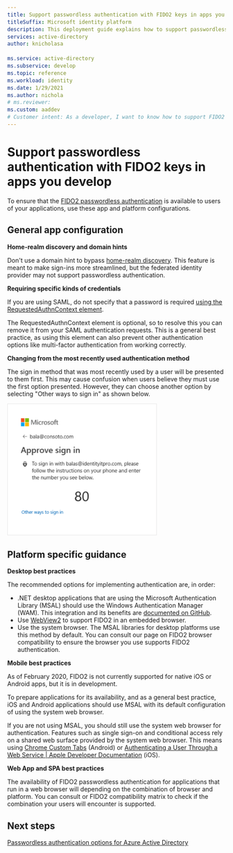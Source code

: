 ```yaml
---
title: Support passwordless authentication with FIDO2 keys in apps you develop | Azure
titleSuffix: Microsoft identity platform
description: This deployment guide explains how to support passwordless authentication with FIDO2 security keys in the applications you develop
services: active-directory
author: knicholasa

ms.service: active-directory
ms.subservice: develop
ms.topic: reference
ms.workload: identity
ms.date: 1/29/2021
ms.author: nichola
# ms.reviewer: 
ms.custom: aaddev
# Customer intent: As a developer, I want to know how to support FIDO2 authentication in my apps
---
```


# Support passwordless authentication with FIDO2 keys in apps you develop

To ensure that the [FIDO2 passwordless authentication](../../active-directory/authentication/concept-authentication-passwordless.md) is available to users of your applications, use these app and platform configurations.

## General app configuration

**Home-realm discovery and domain hints**

Don't use a domain hint to bypass [home-realm discovery](../../active-directory/manage-apps/configure-authentication-for-federated-users-portal.md). This feature is meant to make sign-ins more streamlined, but the federated identity provider may not support passwordless authentication.

**Requiring specific kinds of credentials**

If you are using SAML, do not specify that a password is required [using the RequestedAuthnContext element](single-sign-on-saml-protocol.md#requestauthncontext).

The RequestedAuthnContext element is optional, so to resolve this you can remove it from your SAML authentication requests. This is a general best practice, as using this element can also prevent other authentication options like multi-factor authentication from working correctly.

**Changing from the most recently used authentication method**

The sign in method that was most recently used by a user will be presented to them first. This may cause confusion when users believe they must use the first option presented. However, they can choose another option by selecting "Other ways to sign in" as shown below.

![Image of the user authentication experience highlighting the button that allows the user to change the authentication method.](./media/support-fido2-authentication/most-recently-used-method.png)

## Platform specific guidance

**Desktop best practices**

The recommended options for implementing authentication are, in order:

- .NET desktop applications that are using the Microsoft Authentication Library (MSAL) should use the Windows Authentication Manager (WAM). This integration and its benefits are [documented on GitHub](https://github.com/AzureAD/microsoft-authentication-library-for-dotnet/wiki/wam).
- Use [WebView2](https://docs.microsoft.com/microsoft-edge/webview2/) to support FIDO2 in an embedded browser.
- Use the system browser. The MSAL libraries for desktop platforms use this method by default. You can consult our page on FIDO2 browser compatibility to ensure the browser you use supports FIDO2 authentication.

**Mobile best practices**

As of February 2020, FIDO2 is not currently supported for native iOS or Android apps, but it is in development.

To prepare applications for its availability, and as a general best practice, iOS and Android applications should use MSAL with its default configuration of using the system web browser.

If you are not using MSAL, you should still use the system web browser for authentication. Features such as single sign-on and conditional access rely on a shared web surface provided by the system web browser. This means using [Chrome Custom Tabs](https://developer.chrome.com/docs/multidevice/android/customtabs/) (Android) or [Authenticating a User Through a Web Service | Apple Developer Documentation](https://developer.apple.com/documentation/authenticationservices/authenticating_a_user_through_a_web_service) (iOS).

**Web App and SPA best practices**

The availability of FIDO2 passwordless authentication for applications that run in a web browser will depending on the combination of browser and platform. You can consult or FIDO2 compatibility matrix to check if the combination your users will encounter is supported.

## Next steps

[Passwordless authentication options for Azure Active Directory](../../active-directory/authentication/concept-authentication-passwordless.md)
